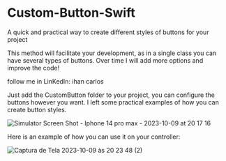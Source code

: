 # Custom-Button-Swift
A quick and practical way to create different styles of buttons for your project


This method will facilitate your development, as in a single class you can have several types of buttons.
Over time I will add more options and improve the code!

follow me in LinKedIn: ihan carlos 

Just add the CustomButton folder to your project, you can configure the buttons however you want. I left some practical examples of how you can create button styles.

![Simulator Screen Shot - Iphone 14 pro max - 2023-10-09 at 20 17 16](https://github.com/IhanCarlos/Custom-Button-Swift/assets/109620944/1e3b3a88-53f8-4a2b-8778-87f4e80d328c)


Here is an example of how you can use it on your controller:

![Captura de Tela 2023-10-09 às 20 23 48 (2)](https://github.com/IhanCarlos/Custom-Button-Swift/assets/109620944/ee5b5c33-bdd0-4bd4-b7e1-bfc0dd86071a)
